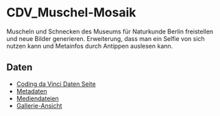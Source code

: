 # CDV_Muschel-Mosaik
Muscheln und Schnecken des Museums für Naturkunde Berlin freistellen und neue Bilder generieren. Erweiterung, dass man ein Selfie von sich nutzen kann und Metainfos durch Antippen auslesen kann.

## Daten

  - [Coding da Vinci Daten Seite](https://codingdavinci.de/daten/#museum-f%C3%BCr-naturkunde-berlin)
  - [Metadaten](http://gbif.naturkundemuseum-berlin.de/CDV2018/Mollusken/Metadaten/)
  - [Mediendateien](http://gbif.naturkundemuseum-berlin.de/CDV2018/Mollusken/)
  - [Gallerie-Ansicht](http://gbif.naturkundemuseum-berlin.de/CDV2018/mollusken-gallery.html)
